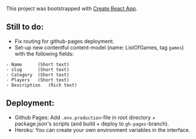 This project was bootstrapped with [Create React App](https://github.com/facebook/create-react-app).


## Still to do:
- Fix routing for github-pages deployment.
- Set-up new contentful content-model (name: ListOfGames, tag `games`) with the following fields:
```
- Name 	   	(Short text)
- slug     	(Short text)
- Category 	(Short text)
- Players  	(Short text)
- Description 	(Rich text)
```

## Deployment: 
- Github Pages: Add `.env.production`-file in root directory + package.json's scripts (and build + deploy to `gh-pages`-branch). 
- Heroku: You can create your own environment variables in the interface.

